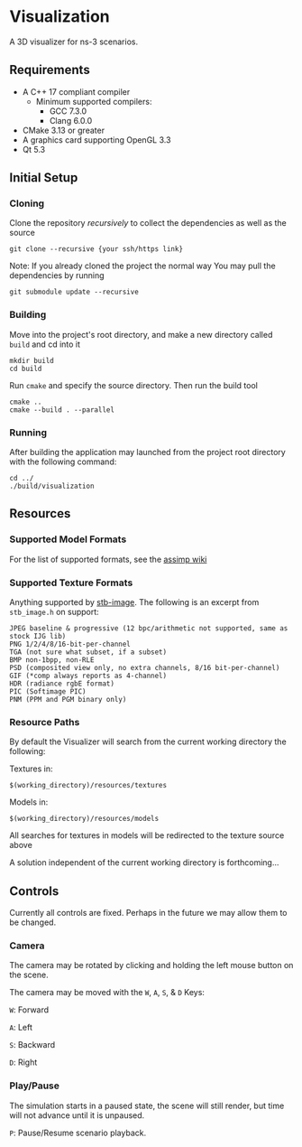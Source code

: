 # Visualization
A 3D visualizer for ns-3 scenarios.

## Requirements

* A C++ 17 compliant compiler
  * Minimum supported compilers:
    * GCC 7.3.0
    * Clang 6.0.0
* CMake 3.13 or greater
* A graphics card supporting OpenGL 3.3
* Qt 5.3

## Initial Setup

### Cloning
Clone the repository _recursively_ to collect the dependencies as well as the source

```shell
git clone --recursive {your ssh/https link}
```

Note: If you already cloned the project the normal way
You may pull the dependencies by running

```shell
git submodule update --recursive
```

### Building
Move into the project's root directory, and make a new directory called `build` and cd into it
```shell
mkdir build
cd build
```

Run `cmake` and specify the source directory. Then run the build tool
```shell
cmake ..
cmake --build . --parallel
```

### Running
After building the application may launched from the project root directory with the following command:
```shell
cd ../
./build/visualization
```

## Resources

### Supported Model Formats
For the list of supported formats, see the [assimp wiki](https://github.com/assimp/assimp#supported-file-formats)

### Supported Texture Formats
Anything supported by [stb-image](https://github.com/nothings/stb/blob/master/stb_image.h).
The following is an excerpt from `stb_image.h` on support:

```
JPEG baseline & progressive (12 bpc/arithmetic not supported, same as stock IJG lib)
PNG 1/2/4/8/16-bit-per-channel
TGA (not sure what subset, if a subset)
BMP non-1bpp, non-RLE
PSD (composited view only, no extra channels, 8/16 bit-per-channel)
GIF (*comp always reports as 4-channel)
HDR (radiance rgbE format)
PIC (Softimage PIC)
PNM (PPM and PGM binary only)
```

### Resource Paths
By default the Visualizer will search from the current working directory the following:

Textures in:
```shell
$(working_directory)/resources/textures
```

Models in:
```shell
$(working_directory)/resources/models
```
All searches for textures in models will be redirected to the texture source above

A solution independent of the current working directory is forthcoming...

## Controls
Currently all controls are fixed. Perhaps in the future we may allow them to be changed.

### Camera
The camera may be rotated by clicking and holding the left mouse button on the scene.

The camera may be moved with the `W`, `A`, `S`, & `D` Keys:

`W`: Forward

`A`: Left

`S`: Backward

`D`: Right

### Play/Pause
The simulation starts in a paused state, the scene will still render, but time will not advance until it is unpaused.

`P`: Pause/Resume scenario playback.
